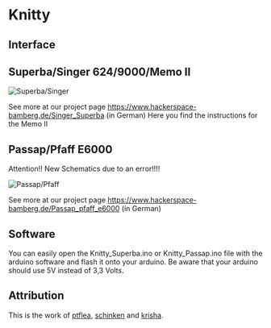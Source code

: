 # Knitty

## Interface

## Superba/Singer 624/9000/Memo II

![Superba/Singer](https://www.hackerspace-bamberg.de/images/3/3d/Superba_Singer_Schaltplan.svg "Superba/Singer")

See more at our project page https://www.hackerspace-bamberg.de/Singer_Superba (in German)
Here you find the instructions for the Memo II

## Passap/Pfaff E6000

Attention!! New Schematics due to an error!!!!

![Passap/Pfaff](https://www.hackerspace-bamberg.de/images/thumb/1/19/Passap_Pfaff_Schaltplan.svg/799px-Passap_Pfaff_Schaltplan.svg.png "Passap/Pfaff")

See more at our project page https://www.hackerspace-bamberg.de/Passap_pfaff_e6000 (in German)


## Software

You can easily open the Knitty_Superba.ino or Knitty_Passap.ino file with the arduino software and flash it onto your arduino. Be aware that your arduino should use 5V instead of 3,3 Volts.

## Attribution

This is the work of [ptflea](http://github.com/ptflea), [schinken](http://github.com/schinken) and [krisha](http://github.com/krisha).